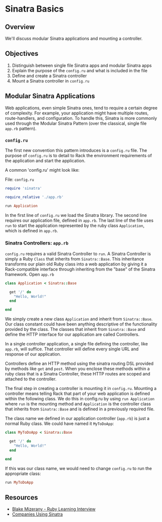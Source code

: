 # Sinatra Basics

## Overview

We'll discuss modular Sinatra applications and mounting a controller. 

## Objectives

1. Distinguish between single file Sinatra apps and modular Sinatra apps
2. Explain the purpose of the `config.ru` and what is included in the file
3. Define and create a Sinatra controller 
2. Mount a Sinatra controller in `config.ru`

## Modular Sinatra Applications

Web applications, even simple Sinatra ones, tend to require a certain degree of complexity. For example, your application might have multiple routes, route-handlers, and configuration. To handle this, Sinatra is more commonly used through the Modular Sinatra Pattern (over the classical, single file `app.rb` pattern).

### `config.ru`

The first new convention this pattern introduces is a `config.ru` file. The purpose of `config.ru` is to detail to Rack the environment requirements of the application and start the application.

A common 'config.ru' might look like:

File: `config.ru`
```ruby
require 'sinatra'

require_relative './app.rb'

run Application
```

In the first line of `config.ru` we load the Sinatra library. The second line requires our application file, defined in `app.rb`. The last line of the file uses `run` to start the application represented by the ruby class `Application`, which is defined in `app.rb`.

### Sinatra Controllers: `app.rb`

`config.ru` requires a valid Sinatra Controller to `run`. A Sinatra Controller is simply a Ruby `Class` that inherits from `Sinatra::Base`. This inheritance transforms our plain old Ruby class into a web application by giving it a Rack-compatible interface through inheriting from the "base" of the Sinatra framework. Open `app.rb`

```ruby
class Application < Sinatra::Base

  get '/' do
    "Hello, World!"
  end

end
```

We simply create a new class `Application` and inherit from `Sinatra::Base`. Our class constant could have been anything descriptive of the functionality provided by the class. The classes that inherit from `Sinatra::Base` and define the HTTP interface for our application are called Controllers.

In a single controller application, a single file defining the controller, like `app.rb`, will suffice. That controller will define every single URL and response of our application.

Controllers define an HTTP method using the sinatra routing DSL provided by methods like `get` and `post`. When you enclose these methods within a ruby class that is a Sinatra Controller, these HTTP routes are scoped and attached to the controller.

The final step in creating a controller is mounting it in `config.ru`. Mounting a controller means telling Rack that part of your web application is defined within the following class. We do this in config.ru by using `run Application` where `run` is the mounting method and `Application` is the controller class that inherits from `Sinatra::Base` and is defined in a previously required file.

The class name we defined in our application controller (`app.rb`) is just a normal Ruby class. We could have named it `MyToDoApp`:

```ruby
class MyToDoApp < Sinatra::Base

  get '/' do
    "Hello, World!"
  end

end
```

If this was our class name, we would need to change `config.ru` to run the appropriate class:

```ruby
run MyToDoApp
```

## Resources

* [Blake Mizerany - Ruby Learning Interview](http://rubylearning.com/blog/2009/08/11/blake-mizerany-how-do-i-learn-and-master-sinatra/)
* [Companies Using Sinatra](http://www.sinatrarb.com/wild.html)
